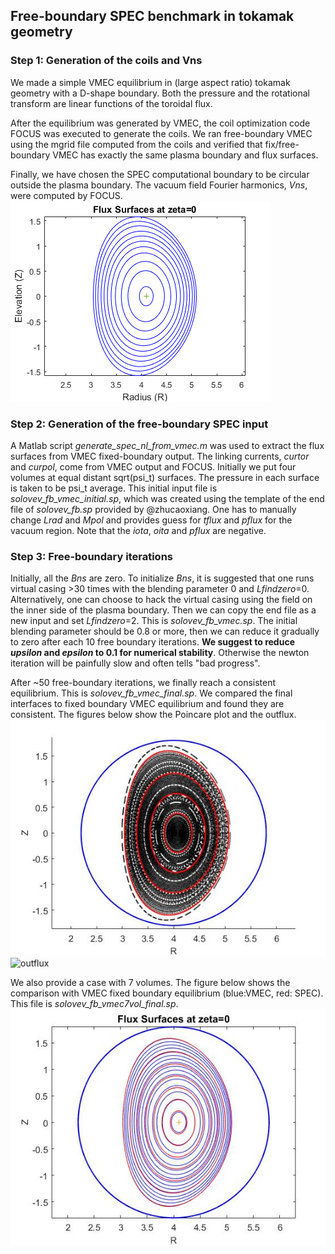 ## Free-boundary SPEC benchmark in tokamak geometry
### Step 1: Generation of the coils and Vns
We made a simple VMEC equilibrium in (large aspect ratio) tokamak geometry with a D-shape boundary. Both the pressure and the rotational transform are linear functions of the toroidal flux.

After the equilibrium was generated by VMEC, the coil optimization code FOCUS was executed to generate the coils. We ran free-boundary VMEC using the mgrid file computed from the coils and verified that fix/free-boundary VMEC has exactly the same plasma boundary and flux surfaces.

Finally, we have chosen the SPEC computational boundary to be circular outside the plasma boundary. The vacuum field Fourier harmonics, _Vns_, were computed by FOCUS.
![VMEC](VMEC_fluxsurface.png) 

### Step 2: Generation of the free-boundary SPEC input
A Matlab script _generate_spec_nl_from_vmec.m_ was used to extract the flux surfaces from VMEC fixed-boundary output. The linking currents, _curtor_ and _curpol_, come from VMEC output and FOCUS. Initially we put four volumes at equal distant sqrt(psi_t) surfaces. The pressure in each surface is taken to be psi_t average. This initial input file is _solovev_fb_vmec_initial.sp_, which was created using the template of the end file of _solovev_fb.sp_ provided by @zhucaoxiang. One has to manually change _Lrad_ and _Mpol_ and provides guess for _tflux_ and _pflux_ for the vacuum region. Note that the _iota_, _oita_ and _pflux_ are negative. 

### Step 3: Free-boundary iterations
Initially, all the _Bns_ are zero. To initialize _Bns_, it is suggested that one runs virtual casing >30 times with the blending parameter 0 and _Lfindzero_=0. Alternatively, one can choose to hack the virtual casing using the field on the inner side of the plasma boundary. Then we can copy the end file as a new input and set _Lfindzero_=2. This is _solovev_fb_vmec.sp_. The initial blending parameter should be 0.8 or more, then we can reduce it gradually to zero after each 10 free boundary iterations. __We suggest to reduce _upsilon_ and _epsilon_ to 0.1 for numerical stability__. Otherwise the newton iteration will be painfully slow and often tells "bad progress".

After ~50 free-boundary iterations, we finally reach a consistent equilibrium. This is _solovev_fb_vmec_final.sp_.
We compared the final interfaces to fixed boundary VMEC equilibrium and found they are consistent. The figures below show the Poincare plot and the outflux.
![Poincare](poincare_converaged.jpg) 
![outflux](outflux_converaged.jpg) 

We also provide a case with 7 volumes. The figure below shows the comparison with VMEC fixed boundary equilibrium (blue:VMEC, red: SPEC).
This file is _solovev_fb_vmec7vol_final.sp_.
![compare](compare.jpg) 
